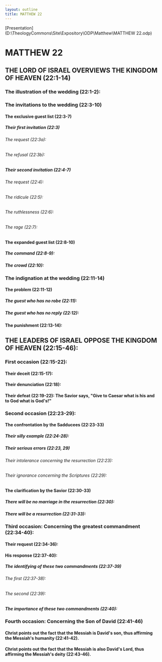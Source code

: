 ```yaml
---
layout: outline
title: MATTHEW 22
---
```

[Presentation](D:\TheologyCommons\Site\Expository\ODP\Matthew\MATTHEW 22.odp)
# MATTHEW 22
## THE LORD OF ISRAEL OVERVIEWS THE KINGDOM OF HEAVEN (22:1-14) 
###  The illustration of the wedding (22:1-2): 
###  The invitations to the wedding (22:3-10) 
####  The exclusive guest list (22:3-7) 
#####  Their first invitation (22:3) 
######  The request (22:3a): 
######  The refusal (22:3b): 
#####  Their second invitation (22:4-7) 
######  The request (22:4): 
######  The ridicule (22:5): 
######  The ruthlessness (22:6): 
######  The rage (22:7): 
####  The expanded guest list (22:8-10) 
#####  The command (22:8-9): 
#####  The crowd (22:10): 
###  The indignation at the wedding (22:11-14) 
####  The problem (22:11-12) 
#####  The guest who has no robe (22:11): 
#####  The guest who has no reply (22:12): 
####  The punishment (22:13-14): 
## THE LEADERS OF ISRAEL OPPOSE THE KINGDOM OF HEAVEN (22:15-46): 
###  First occasion (22:15-22): 
####  Their deceit (22:15-17): 
####  Their denunciation (22:18): 
####  Their defeat (22:19-22): The Savior says, \"Give to Caesar what is his and to God what is God\'s!\" 
###  Second occasion (22:23-29): 
####  The confrontation by the Sadducees (22:23-33) 
#####  Their silly example (22:24-28): 
#####  Their serious errors (22:23, 29) 
######  Their intolerance concerning the resurrection (22:23): 
######  Their ignorance concerning the Scriptures (22:29): 
####  The clarification by the Savior (22:30-33) 
#####  There will be no marriage in the resurrection (22:30): 
#####  There will be a resurrection (22:31-33): 
###  Third occasion: Concerning the greatest commandment (22:34-40): 
####  Their request (22:34-36): 
####  His response (22:37-40): 
#####  The identifying of these two commandments (22:37-39) 
######  The first (22:37-38): 
######  The second (22:39): 
#####  The importance of these two commandments (22:40): 
###  Fourth occasion: Concerning the Son of David (22:41-46) 
####  Christ points out the fact that the Messiah is David\'s son, thus affirming the Messiah\'s humanity (22:41-42). 
####  Christ points out the fact that the Messiah is also David\'s Lord, thus affirming the Messiah\'s deity (22:43-46). 
